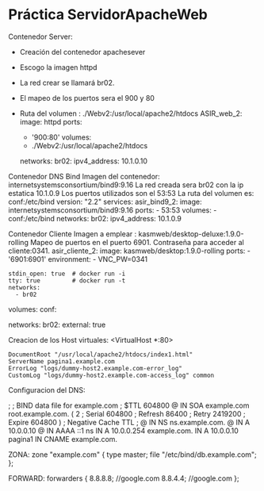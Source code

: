 # Práctica ServidorApacheWeb
  Contenedor Server:
 - Creación del contenedor apachesever
 - Escogo la imagen httpd
 - La red crear se llamará  br02.
 - El mapeo de los puertos sera el 900 y 80
 - Ruta del volumen : ./Webv2:/usr/local/apache2/htdocs
        ASIR_web_2:
    image: httpd 
    ports:
    - '900:80'
    volumes:
     - ./Webv2:/usr/local/apache2/htdocs
     
    networks:
       br02:
        ipv4_address: 10.1.0.10

Contenedor DNS Bind
 Imagen del contenedor: internetsystemsconsortium/bind9:9.16
 La red creada sera br02 con la ip estatica 10.1.0.9
 Los puertos utilizados son el 53:53
 La ruta del volumen es: conf:/etc/bind
            version: "2.2"
services:
  asir_bind9_2:
    image: internetsystemsconsortium/bind9:9.16
    ports:
      - 53:53
    volumes:
      - conf:/etc/bind
    networks:
      br02:
       ipv4_address: 10.1.0.9

Contenedor Cliente
  Imagen a emplear : kasmweb/desktop-deluxe:1.9.0-rolling
  Mapeo de puertos en el puerto 6901.
  Contraseña para acceder al cliente:0341.
         asir_cliente_2:
    image: kasmweb/desktop:1.9.0-rolling
    ports:
      - '6901:6901'
    environment:
       - VNC_PW=0341
  
    stdin_open: true  # docker run -i
    tty: true         # docker run -t
    networks:
      - br02

volumes:
  conf:
    


networks:
   br02:
    external: true


Creacion de los Host virtuales:
<VirtualHost *:80>
    
    DocumentRoot "/usr/local/apache2/htdocs/index1.html"
    ServerName pagina1.example.com
    ErrorLog "logs/dummy-host2.example.com-error_log"
    CustomLog "logs/dummy-host2.example.com-access_log" common
</VirtualHost>


Configuracion del DNS:

;
; BIND data file for example.com
;
$TTL	604800
@	IN	SOA	example.com root.example.com. (
			      2		; Serial
			 604800		; Refresh
			  86400		; Retry
			2419200		; Expire
			 604800 )	; Negative Cache TTL
;
@	IN	NS	ns.example.com.
@	IN	A	10.0.0.10
@	IN	AAAA	::1
ns  IN  A   10.0.0.254
example.com. IN  A   10.0.0.10
pagina1 IN  CNAME   example.com.

ZONA:
zone "example.com" {
    type master;
    file "/etc/bind/db.example.com";
};

FORWARD:
forwarders {
	8.8.8.8; //google.com
	8.8.4.4; //google.com
	};
